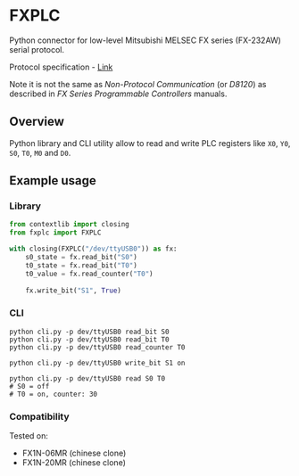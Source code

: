 FXPLC
======

Python connector for low-level Mitsubishi MELSEC FX series (FX-232AW) serial protocol.

Protocol specification - [Link](http://www.inverter-plc.com/plc/melsec/FX-232AW%20USER%20MANUAL.pdf)

Note it is not the same as _Non-Protocol Communication_ (or _D8120_) as described in _FX Series Programmable Controllers_ manuals.

## Overview

Python library and CLI utility allow to read and write PLC registers like `X0`, `Y0`, `S0`, `T0`, `M0` and `D0`.

## Example usage

### Library

```python
from contextlib import closing
from fxplc import FXPLC

with closing(FXPLC("/dev/ttyUSB0")) as fx:
    s0_state = fx.read_bit("S0")
    t0_state = fx.read_bit("T0")
    t0_value = fx.read_counter("T0")
    
    fx.write_bit("S1", True)
```

### CLI

```shell
python cli.py -p dev/ttyUSB0 read_bit S0
python cli.py -p dev/ttyUSB0 read_bit T0
python cli.py -p dev/ttyUSB0 read_counter T0

python cli.py -p dev/ttyUSB0 write_bit S1 on

python cli.py -p dev/ttyUSB0 read S0 T0
# S0 = off
# T0 = on, counter: 30
```

### Compatibility

Tested on:
- FX1N-06MR (chinese clone)
- FX1N-20MR (chinese clone)
